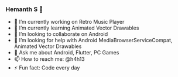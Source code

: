 ### Hemanth S 👋


- 🔭 I’m currently working on Retro Music Player
- 🌱 I’m currently learning Animated Vector Drawables
- 👯 I’m looking to collaborate on Android
- 🤔 I’m looking for help with Android MediaBrowserServiceCompat, Animated Vector Drawables
- 💬 Ask me about Android, Flutter, PC Games
- 📫 How to reach me: @h4h13
- ⚡ Fun fact: Code every day
